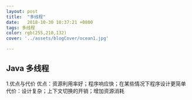 ```yaml
---
layout: post
title:  "多线程"
date:   2018-10-30 10:37:21 +0800
tags: 多线程
color: rgb(255,210,132)
cover: '../assets/blogCover/ocean1.jpg'

---
```


## Java 多线程
1.优点与代价
优点：资源利用率好；程序响应快；在某些情况下程序设计更简单
代价：设计复杂；上下文切换的开销；增加资源消耗









